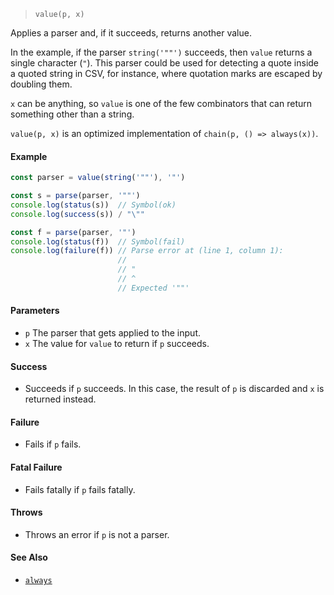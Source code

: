 <!--
 Copyright (c) 2020 Thomas J. Otterson
 
 This software is released under the MIT License.
 https://opensource.org/licenses/MIT
-->

> `value(p, x)`

Applies a parser and, if it succeeds, returns another value.

In the example, if the parser `string('""')` succeeds, then `value` returns a single character (`"`). This parser could be used for detecting a quote inside a quoted string in CSV, for instance, where quotation marks are escaped by doubling them.

`x` can be anything, so `value` is one of the few combinators that can return something other than a string.

`value(p, x)` is an optimized implementation of `chain(p, () => always(x))`.

#### Example

```javascript
const parser = value(string('""'), '"')

const s = parse(parser, '""')
console.log(status(s))  // Symbol(ok)
console.log(success(s)) / "\""

const f = parse(parser, '"')
console.log(status(f))  // Symbol(fail)
console.log(failure(f)) // Parse error at (line 1, column 1):
                        //
                        // "
                        // ^
                        // Expected '""'
```

#### Parameters

* `p` The parser that gets applied to the input.
* `x` The value for `value` to return if `p` succeeds.

#### Success

* Succeeds if `p` succeeds. In this case, the result of `p` is discarded and `x` is returned instead.

#### Failure

* Fails if `p` fails.

#### Fatal Failure

* Fails fatally if `p` fails fatally.

#### Throws

* Throws an error if `p` is not a parser.

#### See Also

* [`always`](always.md)